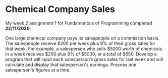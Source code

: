 # Chemical Company Sales

My week 2 assignment 1 for Fundamentals of Programming completed **22/11/2020**:

One large chemical company pays its salespeople on a commission basis. The salespeople receive $200 per week plus 9% of their gross sales for that week. For example, a salesperson who sells $5000 worth of chemicals in a week receives $200 plus 9% of $5000, or a total of $650. Develop a program that will input each salesperson’s gross sales for last week and will calculate and display that salesperson's earnings. Process one salesperson's figures at a time.
